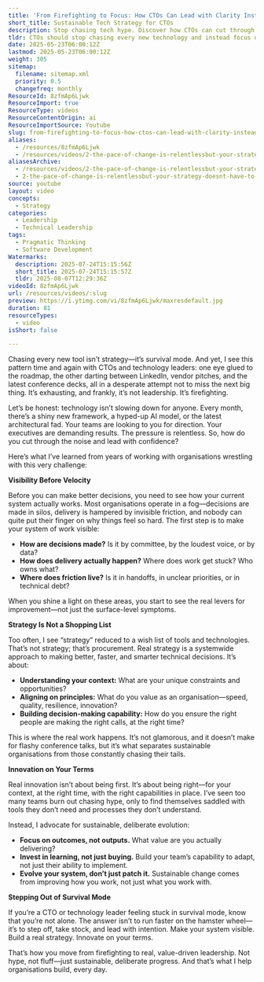 ```yaml
---
title: 'From Firefighting to Focus: How CTOs Can Lead with Clarity Instead of Chasing the Next Big Thing'
short_title: Sustainable Tech Strategy for CTOs
description: Stop chasing tech hype. Discover how CTOs can cut through noise, build real strategy, and lead with clarity—no more firefighting, just sustainable progress.
tldr: CTOs should stop chasing every new technology and instead focus on making their systems and decision-making processes visible to identify real improvement opportunities. Effective leadership means building a clear, context-driven strategy and fostering sustainable innovation by investing in team learning and system evolution. Take action by stepping back from survival mode, clarifying how work happens, and leading with intention for long-term value.
date: 2025-05-23T06:00:12Z
lastmod: 2025-05-23T06:00:12Z
weight: 305
sitemap:
  filename: sitemap.xml
  priority: 0.5
  changefreq: monthly
ResourceId: 8zfmAp6Ljwk
ResourceImport: true
ResourceType: videos
ResourceContentOrigin: ai
ResourceImportSource: Youtube
slug: from-firefighting-to-focus-how-ctos-can-lead-with-clarity-instead-of-chasing-the-next-big-thing
aliases:
  - /resources/8zfmAp6Ljwk
  - /resources/videos/2-the-pace-of-change-is-relentlessbut-your-strategy-doesnt-have-to-be
aliasesArchive:
  - /resources/videos/2-the-pace-of-change-is-relentlessbut-your-strategy-doesnt-have-to-be
  - 2-the-pace-of-change-is-relentlessbut-your-strategy-doesnt-have-to-be
source: youtube
layout: video
concepts:
  - Strategy
categories:
  - Leadership
  - Technical Leadership
tags:
  - Pragmatic Thinking
  - Software Development
Watermarks:
  description: 2025-07-24T15:15:56Z
  short_title: 2025-07-24T15:15:57Z
  tldr: 2025-08-07T12:29:36Z
videoId: 8zfmAp6Ljwk
url: /resources/videos/:slug
preview: https://i.ytimg.com/vi/8zfmAp6Ljwk/maxresdefault.jpg
duration: 81
resourceTypes:
  - video
isShort: false

---
```

Chasing every new tool isn’t strategy—it’s survival mode. And yet, I see this pattern time and again with CTOs and technology leaders: one eye glued to the roadmap, the other darting between LinkedIn, vendor pitches, and the latest conference decks, all in a desperate attempt not to miss the next big thing. It’s exhausting, and frankly, it’s not leadership. It’s firefighting.

Let’s be honest: technology isn’t slowing down for anyone. Every month, there’s a shiny new framework, a hyped-up AI model, or the latest architectural fad. Your teams are looking to you for direction. Your executives are demanding results. The pressure is relentless. So, how do you cut through the noise and lead with confidence?

Here’s what I’ve learned from years of working with organisations wrestling with this very challenge:

**Visibility Before Velocity**

Before you can make better decisions, you need to see how your current system actually works. Most organisations operate in a fog—decisions are made in silos, delivery is hampered by invisible friction, and nobody can quite put their finger on why things feel so hard. The first step is to make your system of work visible:

- **How are decisions made?** Is it by committee, by the loudest voice, or by data?
- **How does delivery actually happen?** Where does work get stuck? Who owns what?
- **Where does friction live?** Is it in handoffs, in unclear priorities, or in technical debt?

When you shine a light on these areas, you start to see the real levers for improvement—not just the surface-level symptoms.

**Strategy Is Not a Shopping List**

Too often, I see “strategy” reduced to a wish list of tools and technologies. That’s not strategy; that’s procurement. Real strategy is a systemwide approach to making better, faster, and smarter technical decisions. It’s about:

- **Understanding your context:** What are your unique constraints and opportunities?
- **Aligning on principles:** What do you value as an organisation—speed, quality, resilience, innovation?
- **Building decision-making capability:** How do you ensure the right people are making the right calls, at the right time?

This is where the real work happens. It’s not glamorous, and it doesn’t make for flashy conference talks, but it’s what separates sustainable organisations from those constantly chasing their tails.

**Innovation on Your Terms**

Real innovation isn’t about being first. It’s about being right—for your context, at the right time, with the right capabilities in place. I’ve seen too many teams burn out chasing hype, only to find themselves saddled with tools they don’t need and processes they don’t understand.

Instead, I advocate for sustainable, deliberate evolution:

- **Focus on outcomes, not outputs.** What value are you actually delivering?
- **Invest in learning, not just buying.** Build your team’s capability to adapt, not just their ability to implement.
- **Evolve your system, don’t just patch it.** Sustainable change comes from improving how you work, not just what you work with.

**Stepping Out of Survival Mode**

If you’re a CTO or technology leader feeling stuck in survival mode, know that you’re not alone. The answer isn’t to run faster on the hamster wheel—it’s to step off, take stock, and lead with intention. Make your system visible. Build a real strategy. Innovate on your terms.

That’s how you move from firefighting to real, value-driven leadership. Not hype, not fluff—just sustainable, deliberate progress. And that’s what I help organisations build, every day.
